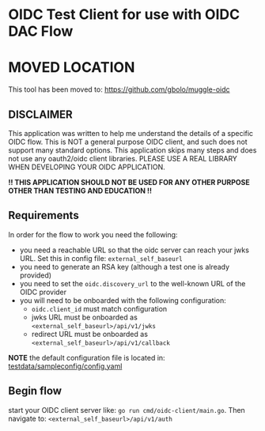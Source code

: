 # OIDC Test Client for use with OIDC DAC Flow

# MOVED LOCATION
This tool has been moved to: https://github.com/gbolo/muggle-oidc

## DISCLAIMER
This application was written to help me understand the details of a specific OIDC flow.
This is NOT a general purpose OIDC client, and such does not support many standard options.
This application skips many steps and does not use any oauth2/oidc client libraries.
PLEASE USE A REAL LIBRARY WHEN DEVELOPING YOUR OIDC APPLICATION.

**!! THIS APPLICATION SHOULD NOT BE USED FOR ANY OTHER PURPOSE OTHER THAN TESTING AND EDUCATION !!**

## Requirements
In order for the flow to work you need the following:
- you need a reachable URL so that the oidc server can reach your jwks URL. Set this in config file: `external_self_baseurl`
- you need to generate an RSA key (although a test one is already provided)
- you need to set the `oidc.discovery_url` to the well-known URL of the OIDC provider
- you will need to be onboarded with the following configuration:
  - `oidc.client_id` must match configuration
  - jwks URL must be onboarded as `<external_self_baseurl>/api/v1/jwks`
  - redirect URL must be onboarded as `<external_self_baseurl>/api/v1/callback`

**NOTE** the default configuration file is located in: [testdata/sampleconfig/config.yaml](testdata/sampleconfig/config.yaml)

## Begin flow
start your OIDC client server like: `go run cmd/oidc-client/main.go`.
Then navigate to: `<external_self_baseurl>/api/v1/auth`
